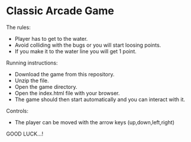 
Classic Arcade Game
================================

The rules:

- Player has to get to the water.
- Avoid colliding with the bugs or you will start loosing points.
- If you make it to the water line you will get 1 point.

Running instructions:
- Download the game from this repository.
- Unzip the file.
- Open the game directory.
- Open the index.html file with your browser.
- The game should then start automatically and you can interact with it.

Controls:

- The player can be moved with the arrow keys (up,down,left,right)

GOOD LUCK...!

